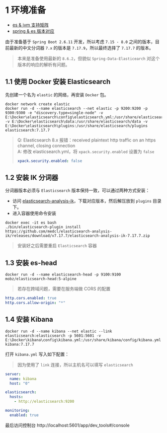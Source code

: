
# 1 环境准备

- [es & jvm 支持矩阵](https://www.elastic.co/cn/support/matrix#matrix_jvm)
- [spring & es 版本对应](https://docs.spring.io/spring-data/elasticsearch/docs/current/reference/html/#preface.requirements)

由于准备基于 `Spring Boot 2.6.11` 开发，所以考虑 `7.15 - 8.0` 之间的版本，目前最新的中文分词器 `7.x` 的版本是 `7.17.9`，所以最终选择了 `7.17.7` 的版本。
> 本来是准备使用最新的 `8.6.2`，但貌似 `Spring-Data-Elasticearch` 对这个版本的响应的解析有问题。

## 1.1 使用 Docker 安装 Elasticsearch

先创建一个名为 `elastic` 的网络，再安装 `Docker` 包。
``` docker
docker network create elastic
docker run -d --name elasticsearch --net elastic -p 9200:9200 -p 9300:9300 -e "discovery.type=single-node" -v E:\Docker\elasticsearch\config\elasticsearch.yml:/usr/share/elasticsearch/config/elasticsearch.yml -v E:\Docker\elasticsearch\data:/usr/share/elasticsearch/data -v E:\Docker\elasticsearch\plugins:/usr/share/elasticsearch/plugins elasticsearch:7.17.7
```

> Q: Elasticsearch 8.x 报错：received plaintext http traffic on an https channel, closing connection <br>
> A: 修改 elasticsearch.yml，将 `xpack.security.enabled` 设置为 `false`
> ```yml
> xpack.security.enabled: false
> ```

## 1.2 安装 IK 分词器

分词器版本必须与 `Elasticsearch` 版本保持一致，可以通过两种方式安装：

- 访问 [elasticsearch-analysis-ik](https://github.com/medcl/elasticsearch-analysis-ik)，下载对应版本，然后解压放到 `plugins` 目录下。
- 进入容器使用命令安装
``` docker
docker exec -it es bash
./bin/elasticsearch-plugin install https://github.com/medcl/elasticsearch-analysis-ik/releases/download/v7.17.7/elasticsearch-analysis-ik-7.17.7.zip
```

> 安装好之后需要重启 `Elasticsearch` 容器

## 1.3 安装 es-head

``` docker
docker run -d --name elasticsearch-head -p 9100:9100 mobz/elasticsearch-head:5-alpine
```

> 若存在跨域问题，需要在服务端做 CORS 的配置
``` yml
http.cors.enabled: true 
http.cors.allow-origin: "*"
```

## 1.4 安装 Kibana

``` docker
docker run -d --name kibana --net elastic --link elasticsearch:elasticsearch -p 5601:5601 -v E:\Docker\kibana\config\kibana.yml:/usr/share/kibana/config/kibana.yml kibana:7.17.7
```

打开 `kibana.yml` 写入如下配置：
> 因为使用了 `link` 连接，所以主机名可以填写 `elasticsearch`
``` yml
server:
  name: kibana
  host: "0"

elasticsearch:
  hosts: 
    - http://elasticsearch:9200

monitoring:
  enabled: true
```
最后访问控制台 http://localhost:5601/app/dev_tools#/console
